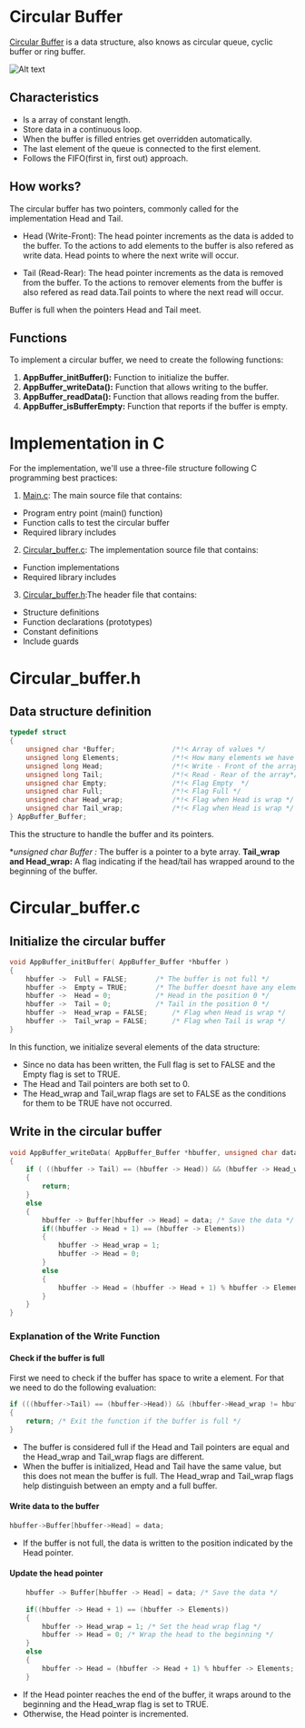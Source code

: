 # Circular Buffer

[Circular Buffer](https://en.wikipedia.org/wiki/Circular_buffer) is a data structure, also knows as circular queue, cyclic buffer or ring buffer.

![Alt text](https://techvidvan.com/tutorials/wp-content/uploads/sites/2/2021/06/TV-Queue-normal-images-06.jpg)

## Characteristics

- Is a array of constant length.
- Store data in a continuous loop.
- When the buffer is filled entries get overridden automatically.
- The last element of the queue is connected to the first element.
- Follows the FIFO(first in, first out) approach.

## How works?
 
The circular buffer has two pointers, commonly called for the implementation Head and Tail.

 - Head (Write-Front): The head pointer increments as the data is added to the buffer. To the actions to add elements to the buffer
 is also refered as write data. Head points to where the next write will occur.

  - Tail (Read-Rear): The head pointer increments as the data is removed from the buffer. To the actions to remover elements from the buffer is also refered as read data.Tail points to where the next read will occur.

Buffer is full when the pointers Head and Tail meet.

## Functions

To implement a circular buffer, we need to create the following functions:

1. **AppBuffer_initBuffer():** Function to initialize the buffer.
2. **AppBuffer_writeData():** Function that allows writing to the buffer.
3. **AppBuffer_readData():** Function that allows reading from the buffer.
4. **AppBuffer_isBufferEmpty:** Function that reports if the buffer is empty.

# Implementation in C

For the implementation, we'll use a three-file structure following C programming best practices:

1. [Main.c](Main.c): The main source file that contains:
- Program entry point (main() function)
- Function calls to test the circular buffer
- Required library includes
2. [Circular_buffer.c](Circular_buffer.c): The implementation source file that contains:
- Function implementations
- Required library includes
3. [Circular_buffer.h](Circular_buffer.h):The header file that contains:
- Structure definitions
- Function declarations (prototypes)
- Constant definitions
- Include guards

# Circular_buffer.h

## Data structure definition

```c
typedef struct
{
    unsigned char *Buffer;              /*!< Array of values */ 
    unsigned long Elements;             /*!< How many elements we have in the buffer */ 
    unsigned long Head;                 /*!< Write - Front of the array */
    unsigned long Tail;                 /*!< Read - Rear of the array*/ 
    unsigned char Empty;                /*!< Flag Empty  */ 
    unsigned char Full;                 /*!< Flag Full */
    unsigned char Head_wrap;            /*!< Flag when Head is wrap */
    unsigned char Tail_wrap;            /*!< Flag when Head is wrap */
} AppBuffer_Buffer;
```
This the structure to handle the buffer and its pointers.

**unsigned char *Buffer :** The buffer is a pointer to a byte array.
**Tail_wrap and Head_wrap:** A flag indicating if the head/tail has wrapped around to the beginning of the buffer.


# Circular_buffer.c

## Initialize the circular buffer

```c
void AppBuffer_initBuffer( AppBuffer_Buffer *hbuffer )
{
    hbuffer ->  Full = FALSE;       /* The buffer is not full */
    hbuffer ->  Empty = TRUE;       /* The buffer doesnt have any elements */
    hbuffer ->  Head = 0;           /* Head in the position 0 */
    hbuffer ->  Tail = 0;           /* Tail in the position 0 */
    hbuffer ->  Head_wrap = FALSE;      /* Flag when Head is wrap */
    hbuffer ->  Tail_wrap = FALSE;      /* Flag when Tail is wrap */
}
```
In this function, we initialize several elements of the data structure:
- Since no data has been written, the Full flag is set to FALSE and the Empty flag is set to TRUE.
- The Head and Tail pointers are both set to 0.
- The Head_wrap and Tail_wrap flags are set to FALSE as the conditions for them to be TRUE have not occurred.

## Write in the circular buffer
```c
void AppBuffer_writeData( AppBuffer_Buffer *hbuffer, unsigned char data )
{
    if ( ((hbuffer -> Tail) == (hbuffer -> Head)) && (hbuffer -> Head_wrap != hbuffer -> Tail_wrap))
    {
        return; 
    }
    else
    {
        hbuffer -> Buffer[hbuffer -> Head] = data; /* Save the data */
        if((hbuffer -> Head + 1) == (hbuffer -> Elements))
        {
            hbuffer -> Head_wrap = 1;
            hbuffer -> Head = 0;
        } 
        else
        {
            hbuffer -> Head = (hbuffer -> Head + 1) % hbuffer -> Elements; /* Move the Head */
        }
    }
}
```

### Explanation of the Write Function

#### Check if the buffer is full

First we need to check if the buffer has space to write a element. For that we need to do the following evaluation:

```c
if (((hbuffer->Tail) == (hbuffer->Head)) && (hbuffer->Head_wrap != hbuffer->Tail_wrap)) 
{ 
    return; /* Exit the function if the buffer is full */
}
```
- The buffer is considered full if the Head and Tail pointers are equal and the Head_wrap and Tail_wrap flags are different.
- When the buffer is initialized, Head and Tail have the same value, but this does not mean the buffer is full. The Head_wrap and Tail_wrap flags help distinguish between an empty and a full buffer.


#### Write data to the buffer
```c
hbuffer->Buffer[hbuffer->Head] = data;
```
- If the buffer is not full, the data is written to the position indicated by the Head pointer.

#### Update the head pointer
```c
    hbuffer -> Buffer[hbuffer -> Head] = data; /* Save the data */
        
    if((hbuffer -> Head + 1) == (hbuffer -> Elements))
    {
        hbuffer -> Head_wrap = 1; /* Set the head wrap flag */
        hbuffer -> Head = 0; /* Wrap the head to the beginning */
    } 
    else
    {
        hbuffer -> Head = (hbuffer -> Head + 1) % hbuffer -> Elements; /* Move the Head */
    }

```

- If the Head pointer reaches the end of the buffer, it wraps around to the beginning and the Head_wrap flag is set to TRUE.
- Otherwise, the Head pointer is incremented.